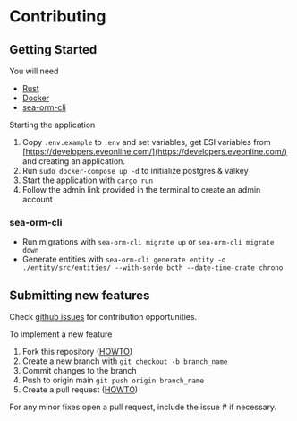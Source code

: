 # Contributing

## Getting Started

You will need

- [Rust](https://www.rust-lang.org/learn/get-started)
- [Docker](https://docs.docker.com/engine/install/)
- [sea-orm-cli](https://www.sea-ql.org/SeaORM/docs/generate-entity/sea-orm-cli/)

Starting the application

1. Copy `.env.example` to `.env` and set variables, get ESI variables from [https://developers.eveonline.com/](https://developers.eveonline.com/) and creating an application.
2. Run `sudo docker-compose up -d` to initialize postgres & valkey
3. Start the application with `cargo run`
4. Follow the admin link provided in the terminal to create an admin account

### sea-orm-cli

- Run migrations with `sea-orm-cli migrate up` or `sea-orm-cli migrate down`
- Generate entities with `sea-orm-cli generate entity -o ./entity/src/entities/ --with-serde both --date-time-crate chrono`

## Submitting new features

Check [github issues](https://github.com/blackrose-eve/black-rose_auth-api/issues) for contribution opportunities.

To implement a new feature

1. Fork this repository ([HOWTO](https://docs.github.com/en/pull-requests/collaborating-with-pull-requests/working-with-forks/fork-a-repo))
2. Create a new branch with `git checkout -b branch_name`
3. Commit changes to the branch
4. Push to origin main `git push origin branch_name`
5. Create a pull request ([HOWTO](https://docs.github.com/en/pull-requests/collaborating-with-pull-requests/proposing-changes-to-your-work-with-pull-requests/creating-a-pull-request))

For any minor fixes open a pull request, include the issue # if necessary.
